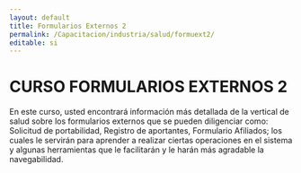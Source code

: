 ```yaml
---
layout: default
title: Formularios Externos 2
permalink: /Capacitacion/industria/salud/formuext2/
editable: si
---
```


# CURSO FORMULARIOS EXTERNOS 2


En este curso, usted encontrará información más detallada de la vertical de salud sobre los formularios externos que se pueden diligenciar como: Solicitud de portabilidad, Registro de aportantes, Formulario Afiliados; los cuales le servirán para aprender a realizar ciertas operaciones en el sistema y algunas herramientas que le facilitarán y le harán más agradable la navegabilidad.


